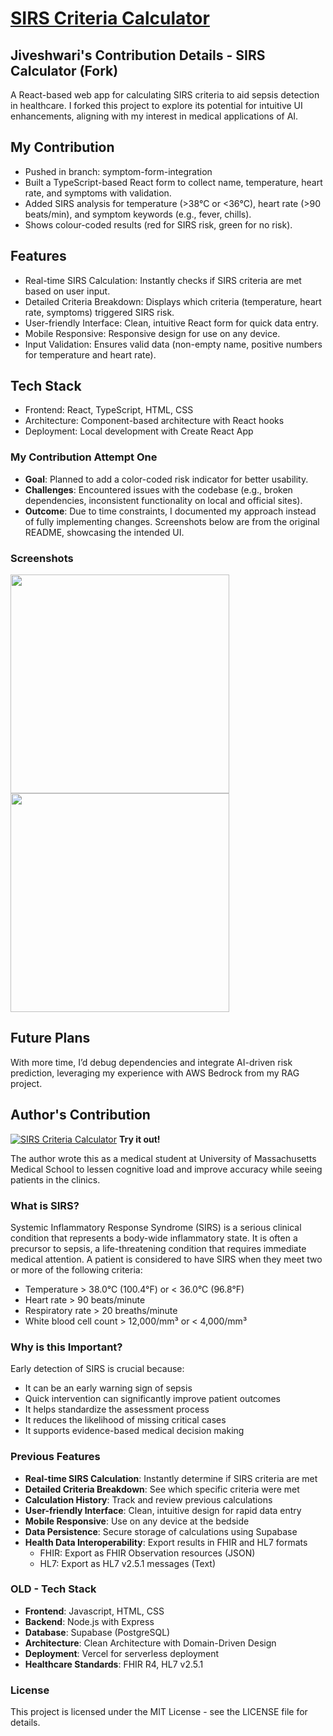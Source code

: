 # [SIRS Criteria Calculator](https://sirscalc.vercel.app/) 

## Jiveshwari's Contribution Details - SIRS Calculator (Fork)

A React-based web app for calculating SIRS criteria to aid sepsis detection in healthcare. I forked this project to explore its potential for intuitive UI enhancements, aligning with my interest in medical applications of AI.

## My Contribution 
- Pushed in branch: symptom-form-integration
- Built a TypeScript-based React form to collect name, temperature, heart rate, and symptoms with validation.
- Added SIRS analysis for temperature (>38°C or <36°C), heart rate (>90 beats/min), and symptom keywords (e.g., fever, chills).
- Shows colour-coded results (red for SIRS risk, green for no risk).

## Features

- Real-time SIRS Calculation: Instantly checks if SIRS criteria are met based on user input.
- Detailed Criteria Breakdown: Displays which criteria (temperature, heart rate, symptoms) triggered SIRS risk.
- User-friendly Interface: Clean, intuitive React form for quick data entry.
- Mobile Responsive: Responsive design for use on any device.
- Input Validation: Ensures valid data (non-empty name, positive numbers for temperature and heart rate).

## Tech Stack

- Frontend: React, TypeScript, HTML, CSS
- Architecture: Component-based architecture with React hooks
- Deployment: Local development with Create React App

### My Contribution Attempt One
- **Goal**: Planned to add a color-coded risk indicator for better usability.
- **Challenges**: Encountered issues with the codebase (e.g., broken dependencies, inconsistent functionality on local and official sites).
- **Outcome**: Due to time constraints, I documented my approach instead of fully implementing changes. Screenshots below are from the original README, showcasing the intended UI.

### Screenshots
<a href="https://sirscalc.vercel.app/"><img src="https://raw.githubusercontent.com/iterating/sirscalc/refs/heads/main/public/portfolio.sirscalc.calc.jpg" width="350px"><img src="https://raw.githubusercontent.com/iterating/sirscalc/refs/heads/main/public/portfolio.sirscalc.hl7-fhir-export.jpg" width="350px"></a>

## Future Plans
With more time, I’d debug dependencies and integrate AI-driven risk prediction, leveraging my experience with AWS Bedrock from my RAG project.

## Author's Contribution
[![SIRS Criteria Calculator](https://raw.githubusercontent.com/iterating/sirscalc/refs/heads/main/public/portfolio.sirscalc.qr.png)](https://sirscalc.vercel.app/)
**Try it out!**

The author wrote this as a medical student at University of Massachusetts Medical School to lessen cognitive load and improve accuracy while seeing patients in the clinics. 

### What is SIRS?

Systemic Inflammatory Response Syndrome (SIRS) is a serious clinical condition that represents a body-wide inflammatory state. It is often a precursor to sepsis, a life-threatening condition that requires immediate medical attention. A patient is considered to have SIRS when they meet two or more of the following criteria:

- Temperature > 38.0°C (100.4°F) or < 36.0°C (96.8°F)
- Heart rate > 90 beats/minute
- Respiratory rate > 20 breaths/minute
- White blood cell count > 12,000/mm³ or < 4,000/mm³

### Why is this Important?

Early detection of SIRS is crucial because:
- It can be an early warning sign of sepsis
- Quick intervention can significantly improve patient outcomes
- It helps standardize the assessment process
- It reduces the likelihood of missing critical cases
- It supports evidence-based medical decision making

### Previous Features

- **Real-time SIRS Calculation**: Instantly determine if SIRS criteria are met
- **Detailed Criteria Breakdown**: See which specific criteria were met
- **Calculation History**: Track and review previous calculations
- **User-friendly Interface**: Clean, intuitive design for rapid data entry
- **Mobile Responsive**: Use on any device at the bedside
- **Data Persistence**: Secure storage of calculations using Supabase
- **Health Data Interoperability**: Export results in FHIR and HL7 formats
  - FHIR: Export as FHIR Observation resources (JSON)
  - HL7: Export as HL7 v2.5.1 messages (Text)

### OLD - Tech Stack

- **Frontend**: Javascript, HTML, CSS
- **Backend**: Node.js with Express
- **Database**: Supabase (PostgreSQL)
- **Architecture**: Clean Architecture with Domain-Driven Design
- **Deployment**: Vercel for serverless deployment
- **Healthcare Standards**: FHIR R4, HL7 v2.5.1

### License

This project is licensed under the MIT License - see the LICENSE file for details.
